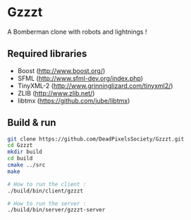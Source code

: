 Gzzzt
=====

A Bomberman clone with robots and lightnings !


Required libraries
------------------

- Boost (http://www.boost.org/)
- SFML (http://www.sfml-dev.org/index.php)
- TinyXML-2 (http://www.grinninglizard.com/tinyxml2/)
- ZLIB (http://www.zlib.net/)
- libtmx (https://github.com/jube/libtmx)

Build & run
-----------

``` bash
git clone https://github.com/DeadPixelsSociety/Gzzzt.git
cd Gzzzt
mkdir build
cd build
cmake ../src
make

# How to run the client :
./build/bin/client/gzzzt

# How to run the server :
./build/bin/server/gzzzt-server
```

